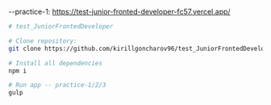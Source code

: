 --practice-1: https://test-junior-fronted-developer-fc57.vercel.app/


```bash
# test_JuniorFrontedDeveloper

# Clone repository:
git clone https://github.com/kirillgoncharov96/test_JuniorFrontedDeveloper.git

# Install all dependencies
npm i

# Run app -- practice-1/2/3
gulp
```
